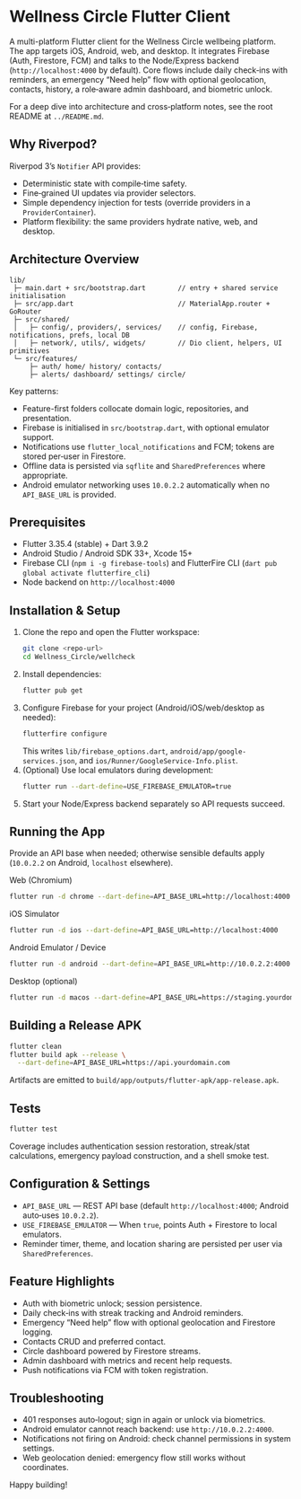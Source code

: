 # Wellness Circle Flutter Client

A multi-platform Flutter client for the Wellness Circle wellbeing platform. The app targets iOS, Android, web, and desktop. It integrates Firebase (Auth, Firestore, FCM) and talks to the Node/Express backend (`http://localhost:4000` by default). Core flows include daily check‑ins with reminders, an emergency “Need help” flow with optional geolocation, contacts, history, a role‑aware admin dashboard, and biometric unlock.

For a deep dive into architecture and cross‑platform notes, see the root README at `../README.md`.

## Why Riverpod?
Riverpod 3’s `Notifier` API provides:
- Deterministic state with compile‑time safety.
- Fine‑grained UI updates via provider selectors.
- Simple dependency injection for tests (override providers in a `ProviderContainer`).
- Platform flexibility: the same providers hydrate native, web, and desktop.

## Architecture Overview
```
lib/
 ├─ main.dart + src/bootstrap.dart        // entry + shared service initialisation
 ├─ src/app.dart                          // MaterialApp.router + GoRouter
 ├─ src/shared/
 │   ├─ config/, providers/, services/    // config, Firebase, notifications, prefs, local DB
 │   ├─ network/, utils/, widgets/        // Dio client, helpers, UI primitives
 └─ src/features/
     ├─ auth/ home/ history/ contacts/
     ├─ alerts/ dashboard/ settings/ circle/
```

Key patterns:
- Feature-first folders collocate domain logic, repositories, and presentation.
- Firebase is initialised in `src/bootstrap.dart`, with optional emulator support.
- Notifications use `flutter_local_notifications` and FCM; tokens are stored per‑user in Firestore.
- Offline data is persisted via `sqflite` and `SharedPreferences` where appropriate.
- Android emulator networking uses `10.0.2.2` automatically when no `API_BASE_URL` is provided.

## Prerequisites
- Flutter 3.35.4 (stable) + Dart 3.9.2
- Android Studio / Android SDK 33+, Xcode 15+
- Firebase CLI (`npm i -g firebase-tools`) and FlutterFire CLI (`dart pub global activate flutterfire_cli`)
- Node backend on `http://localhost:4000`

## Installation & Setup
1) Clone the repo and open the Flutter workspace:
   ```bash
   git clone <repo-url>
   cd Wellness_Circle/wellcheck
   ```
2) Install dependencies:
   ```bash
   flutter pub get
   ```
3) Configure Firebase for your project (Android/iOS/web/desktop as needed):
   ```bash
   flutterfire configure
   ```
   This writes `lib/firebase_options.dart`, `android/app/google-services.json`, and `ios/Runner/GoogleService-Info.plist`.
4) (Optional) Use local emulators during development:
   ```bash
   flutter run --dart-define=USE_FIREBASE_EMULATOR=true
   ```
5) Start your Node/Express backend separately so API requests succeed.

## Running the App
Provide an API base when needed; otherwise sensible defaults apply (`10.0.2.2` on Android, `localhost` elsewhere).

Web (Chromium)
```bash
flutter run -d chrome --dart-define=API_BASE_URL=http://localhost:4000
```
iOS Simulator
```bash
flutter run -d ios --dart-define=API_BASE_URL=http://localhost:4000
```
Android Emulator / Device
```bash
flutter run -d android --dart-define=API_BASE_URL=http://10.0.2.2:4000
```
Desktop (optional)
```bash
flutter run -d macos --dart-define=API_BASE_URL=https://staging.yourdomain.com
```

## Building a Release APK
```bash
flutter clean
flutter build apk --release \
  --dart-define=API_BASE_URL=https://api.yourdomain.com
```
Artifacts are emitted to `build/app/outputs/flutter-apk/app-release.apk`.

## Tests
```bash
flutter test
```
Coverage includes authentication session restoration, streak/stat calculations, emergency payload construction, and a shell smoke test.

## Configuration & Settings
- `API_BASE_URL` — REST API base (default `http://localhost:4000`; Android auto‑uses `10.0.2.2`).
- `USE_FIREBASE_EMULATOR` — When `true`, points Auth + Firestore to local emulators.
- Reminder timer, theme, and location sharing are persisted per user via `SharedPreferences`.

## Feature Highlights
- Auth with biometric unlock; session persistence.
- Daily check‑ins with streak tracking and Android reminders.
- Emergency “Need help” flow with optional geolocation and Firestore logging.
- Contacts CRUD and preferred contact.
- Circle dashboard powered by Firestore streams.
- Admin dashboard with metrics and recent help requests.
- Push notifications via FCM with token registration.

## Troubleshooting
- 401 responses auto‑logout; sign in again or unlock via biometrics.
- Android emulator cannot reach backend: use `http://10.0.2.2:4000`.
- Notifications not firing on Android: check channel permissions in system settings.
- Web geolocation denied: emergency flow still works without coordinates.

Happy building!
